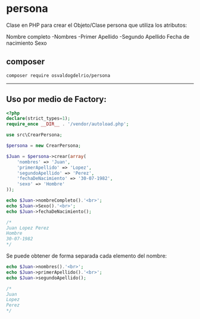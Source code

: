 # persona
Clase en PHP para crear el Objeto/Clase persona que utiliza los atributos:

Nombre completo
    -Nombres
    -Primer Apellido
    -Segundo Apellido
Fecha de nacimiento
Sexo

## composer

```shell
composer require osvaldogdelrio/persona
```


---------------------------------------------------------------------------
## Uso por medio de Factory:



```php
<?php
declare(strict_types=1);
require_once __DIR__ . '/vendor/autoload.php';

use src\CrearPersona;

$persona = new CrearPersona;

$Juan = $persona->crear(array(
    'nombres' => 'Juan',
    'primerApellido' => 'Lopez',
    'segundoApellido' => 'Perez',
    'fechaDeNacimiento' => '30-07-1982',
    'sexo' => 'Hombre'
));

echo $Juan->nombreCompleto().'<br>';
echo $Juan->Sexo().'<br>';
echo $Juan->fechaDeNacimiento();

/*
Juan Lopez Perez
Hombre
30-07-1982
*/
```

Se puede obtener de forma separada cada elemento del nombre:
```php
echo $Juan->nombres().'<br>';
echo $Juan->primerApellido().'<br>';
echo $Juan->segundoApellido();

/*
Juan
Lopez
Perez
*/
```